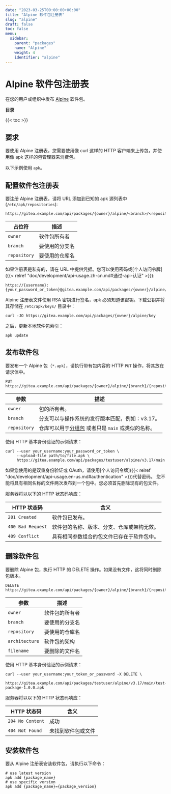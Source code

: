 ```yaml
---
date: "2023-03-25T00:00:00+00:00"
title: "Alpine 软件包注册表"
slug: "alpine"
draft: false
toc: false
menu:
  sidebar:
    parent: "packages"
    name: "Alpine"
    weight: 4
    identifier: "alpine"
---
```


# Alpine 软件包注册表

在您的用户或组织中发布 [Alpine](https://pkgs.alpinelinux.org/) 软件包。

**目录**

{{< toc >}}

## 要求

要使用 Alpine 注册表，您需要使用像 curl 这样的 HTTP 客户端来上传包，并使用像 apk 这样的包管理器来消费包。

以下示例使用 `apk`。

## 配置软件包注册表

要注册 Alpine 注册表，请将 URL 添加到已知的 apk 源列表中 (`/etc/apk/repositories`):

```
https://gitea.example.com/api/packages/{owner}/alpine/<branch>/<repository>
```

| 占位符       | 描述           |
| ------------ | -------------- |
| `owner`      | 软件包所有者   |
| `branch`     | 要使用的分支名 |
| `repository` | 要使用的仓库名 |

如果注册表是私有的，请在 URL 中提供凭据。您可以使用密码或[个人访问令牌]({{< relref "doc/development/api-usage.zh-cn.md#通过-api-认证" >}}):

```
https://{username}:{your_password_or_token}@gitea.example.com/api/packages/{owner}/alpine/<branch>/<repository>
```

Alpine 注册表文件使用 RSA 密钥进行签名，apk 必须知道该密钥。下载公钥并将其存储在 `/etc/apk/keys/` 目录中：

```shell
curl -JO https://gitea.example.com/api/packages/{owner}/alpine/key
```

之后，更新本地软件包索引：

```shell
apk update
```

## 发布软件包

要发布一个 Alpine 包（`*.apk`），请执行带有包内容的 HTTP `PUT` 操作，将其放在请求体中。

```
PUT https://gitea.example.com/api/packages/{owner}/alpine/{branch}/{repository}
```

| 参数         | 描述                                                                                                |
| ------------ | --------------------------------------------------------------------------------------------------- |
| `owner`      | 包的所有者。                                                                                        |
| `branch`     | 分支可以与操作系统的发行版本匹配，例如：v3.17。                                                     |
| `repository` | 仓库可以用于[分组包](https://wiki.alpinelinux.org/wiki/Repositories) 或者只是 `main` 或类似的名称。 |

使用 HTTP 基本身份验证的示例请求：

```shell
curl --user your_username:your_password_or_token \
     --upload-file path/to/file.apk \
     https://gitea.example.com/api/packages/testuser/alpine/v3.17/main
```

如果您使用的是双重身份验证或 OAuth，请使用[个人访问令牌]({{< relref "doc/development/api-usage.en-us.md#authentication" >}})代替密码。
您不能将具有相同名称的文件两次发布到一个包中。您必须首先删除现有的包文件。

服务器将以以下的 HTTP 状态码响应：

| HTTP 状态码       | 含义                                       |
| ----------------- | ------------------------------------------ |
| `201 Created`     | 软件包已发布。                             |
| `400 Bad Request` | 软件包的名称、版本、分支、仓库或架构无效。 |
| `409 Conflict`    | 具有相同参数组合的包文件已存在于软件包中。 |

## 删除软件包

要删除 Alpine 包，执行 HTTP 的 DELETE 操作。如果没有文件，这将同时删除包版本。

```
DELETE https://gitea.example.com/api/packages/{owner}/alpine/{branch}/{repository}/{architecture}/{filename}
```

| 参数           | 描述           |
| -------------- | -------------- |
| `owner`        | 软件包的所有者 |
| `branch`       | 要使用的分支名 |
| `repository`   | 要使用的仓库名 |
| `architecture` | 软件包的架构   |
| `filename`     | 要删除的文件名 |

使用 HTTP 基本身份验证的示例请求：

```shell
curl --user your_username:your_token_or_password -X DELETE \
     https://gitea.example.com/api/packages/testuser/alpine/v3.17/main/test-package-1.0.0.apk
```

服务器将以以下的 HTTP 状态码响应：

| HTTP 状态码      | 含义               |
| ---------------- | ------------------ |
| `204 No Content` | 成功               |
| `404 Not Found`  | 未找到软件包或文件 |

## 安装软件包

要从 Alpine 注册表安装软件包，请执行以下命令：

```shell
# use latest version
apk add {package_name}
# use specific version
apk add {package_name}={package_version}
```
